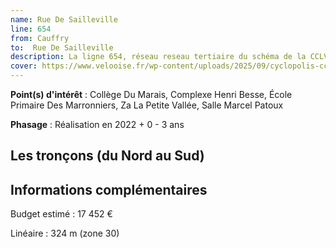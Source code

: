 ```yaml
---
name: Rue De Sailleville
line: 654
from: Cauffry
to:  Rue De Sailleville 
description: La ligne 654, réseau reseau tertiaire du schéma de la CCLVD (tronçon 54) concerne Cauffry - Rue De Sailleville
cover: https://www.velooise.fr/wp-content/uploads/2025/09/cyclopolis-cclvd-54.jpg
---
```


**Point(s) d'intérêt** : Collège Du Marais, Complexe Henri Besse, École Primaire Des Marronniers, Za La Petite Vallée, Salle Marcel Patoux

**Phasage** : Réalisation en 2022 + 0 - 3 ans

## Les tronçons (du Nord au Sud)

## Informations complémentaires

Budget estimé :  17 452 € 

Linéaire : 324 m (zone 30)

